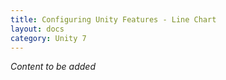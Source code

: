 ```yaml
---
title: Configuring Unity Features - Line Chart
layout: docs
category: Unity 7
---
```


*Content to be added*